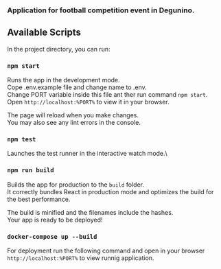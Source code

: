 ### Application for football competition event in Degunino.

## Available Scripts

In the project directory, you can run:

### `npm start`

Runs the app in the development mode.\
Cope .env.example file and change name to .env.\
Change PORT variable inside this file ant ther run command `npm start`.\
Open `http://localhost:%PORT%` to view it in your browser.

The page will reload when you make changes.\
You may also see any lint errors in the console.

### `npm test`

Launches the test runner in the interactive watch mode.\

### `npm run build`

Builds the app for production to the `build` folder.\
It correctly bundles React in production mode and optimizes the build for the best performance.

The build is minified and the filenames include the hashes.\
Your app is ready to be deployed!

### `docker-compose up --build` 

For deployment run the following command and open in your browser `http://localhost:%PORT%` to view runnig application.

